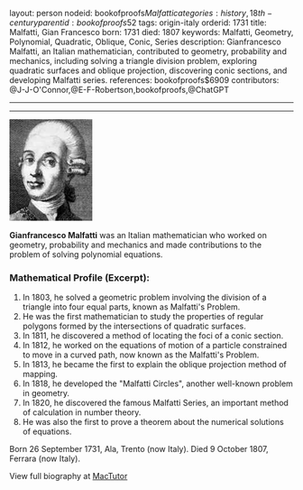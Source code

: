 layout: person
nodeid: bookofproofs$Malfatti
categories: history,18th-century
parentid: bookofproofs$52
tags: origin-italy
orderid: 1731
title: Malfatti, Gian Francesco
born: 1731
died: 1807
keywords: Malfatti, Geometry, Polynomial, Quadratic, Oblique, Conic, Series
description: Gianfrancesco Malfatti, an Italian mathematician, contributed to geometry, probability and mechanics, including solving a triangle division problem, exploring quadratic surfaces and oblique projection, discovering conic sections, and developing Malfatti series.
references: bookofproofs$6909
contributors: @J-J-O'Connor,@E-F-Robertson,bookofproofs,@ChatGPT

---



---

![Malfatti.jpg](https://github.com/bookofproofs/bookofproofs.github.io/blob/main/_sources/_assets/images/portraits/Malfatti.jpg?raw=true)

**Gianfrancesco Malfatti** was an Italian mathematician who worked on geometry, probability and mechanics and made contributions to the problem of solving polynomial equations.

### Mathematical Profile (Excerpt):
1. In 1803, he solved a geometric problem involving the division of a triangle into four equal parts, known as Malfatti's Problem.
2. He was the first mathematician to study the properties of regular polygons formed by the intersections of quadratic surfaces.
3. In 1811, he discovered a method of locating the foci of a conic section.
4. In 1812, he worked on the equations of motion of a particle constrained to move in a curved path, now known as the Malfatti's Problem.
5. In 1813, he became the first to explain the oblique projection method of mapping.
6. In 1818, he developed the "Malfatti Circles", another well-known problem in geometry.
7. In 1820, he discovered the famous Malfatti Series, an important method of calculation in number theory.
8. He was also the first to prove a theorem about the numerical solutions of equations.

Born 26 September 1731, Ala, Trento (now Italy). Died 9 October 1807, Ferrara (now Italy).

View full biography at [MacTutor](https://mathshistory.st-andrews.ac.uk/Biographies/Malfatti/)
